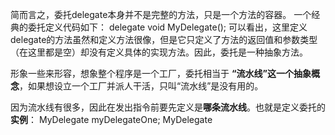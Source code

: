 简而言之，委托delegate本身并不是完整的方法，只是一个方法的容器。
一个经典的委托定义代码如下：
	delegate void MyDelegate();
可以看出，这里定义delegate的方法虽然和定义方法很像，但是它只定义了方法的返回值和参数类型（在这里都是空）却没有定义具体的实现方法。因此，委托是一种抽象方法。

形象一些来形容，想象整个程序是一个工厂，委托相当于 **“流水线”这一个抽象概念**，如果想设立一个工厂并派人干活，只叫“流水线”是没有用的。

因为流水线有很多，因此在发出指令前要先定义是**哪条流水线**。也就是定义委托的**实例**：
	MyDelegate myDelegateOne;
	MyDelegate 

